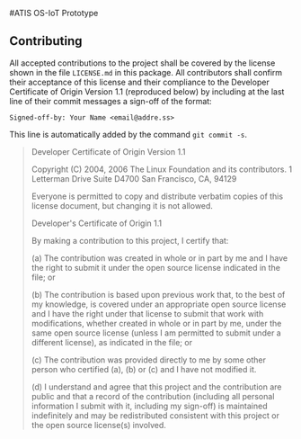 #ATIS OS-IoT Prototype
## Contributing

All accepted contributions to the project shall be covered by the license shown in the file ```LICENSE.md``` in this package. All contributors shall confirm their acceptance of this license and their compliance to the Developer Certificate of Origin Version 1.1 (reproduced below) by including at the last line of their commit messages a sign-off of the format:

```
Signed-off-by: Your Name <email@addre.ss>
```

This line is automatically added by the command ```git commit -s```.

>Developer Certificate of Origin
>Version 1.1
>
>Copyright (C) 2004, 2006 The Linux Foundation and its contributors.
>1 Letterman Drive
>Suite D4700
>San Francisco, CA, 94129
>
>Everyone is permitted to copy and distribute verbatim copies of this
>license document, but changing it is not allowed.
>
>Developer's Certificate of Origin 1.1
>
>By making a contribution to this project, I certify that:
>
>(a) The contribution was created in whole or in part by me and I
>    have the right to submit it under the open source license
>    indicated in the file; or
>
>(b) The contribution is based upon previous work that, to the best
>    of my knowledge, is covered under an appropriate open source
>    license and I have the right under that license to submit that
>    work with modifications, whether created in whole or in part
>    by me, under the same open source license (unless I am
>    permitted to submit under a different license), as indicated
>    in the file; or
>
>(c) The contribution was provided directly to me by some other
>    person who certified (a), (b) or (c) and I have not modified
>    it.
>
>(d) I understand and agree that this project and the contribution
>    are public and that a record of the contribution (including all
>    personal information I submit with it, including my sign-off) is
>    maintained indefinitely and may be redistributed consistent with
>    this project or the open source license(s) involved.

